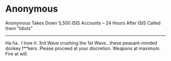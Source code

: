 # Anonymous

Anonymous Takes Down 5,500 ISIS Accounts – 24 Hours After ISIS Called them “Idiots”

---

Ha ha.. I love it. 3rd Wave crushing the 1st Wave.. these peasant-minded donkey f**kers. Please proceed at your discretion. Weapons at maximum. Fire at will. 












